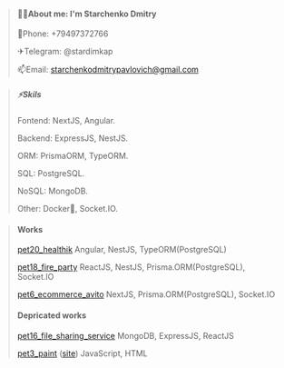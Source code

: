 > #### 👨‍🎓About me: I'm Starchenko Dmitry
> 
> 📱Phone: +79497372766
>
> ✈Telegram: @stardimkap
> 
> 📫Email: starchenkodmitrypavlovich@gmail.com

> ##### ⚡Skils
> 
> Fontend: NextJS, Angular.
> 
> Backend: ExpressJS, NestJS.
> 
> ORM: PrismaORM, TypeORM.
> 
> SQL: PostgreSQL.
> 
> NoSQL: MongoDB.
>
> Other: Docker💓, Socket.IO.

> #### Works
> [pet20_healthik](https://github.com/StarchenkoDmitry/pet20_healthik)
> Angular, NestJS, TypeORM(PostgreSQL)
> 
> [pet18_fire_party](https://github.com/StarchenkoDmitry/pet18_fire_party)
> ReactJS, NestJS, Prisma.ORM(PostgreSQL), Socket.IO
> 
> [pet6_ecommerce_avito](https://github.com/StarchenkoDmitry/pet6_ecommerce_avito)
> NextJS, Prisma.ORM(PostgreSQL), Socket.IO
> 
> #### Depricated works
> [pet16_file_sharing_service](https://github.com/StarchenkoDmitry/pet16_file_sharing_service)
> MongoDB, ExpressJS, ReactJS
> 
> [pet3_paint](https://github.com/StarchenkoDmitry/Pet3_Paint) ([site](https://starchenkodmitry.github.io/Pet3_Paint/#en))
> JavaScript, HTML
